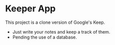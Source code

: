# Keeper App
This project is a clone version of Google's Keep.

- Just write your notes and keep a track of them.
- Pending the use of a database.
